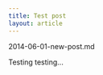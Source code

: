 ```yaml
---
title: Test post
layout: article
---
```


2014-06-01-new-post.md

Testing testing...

<script>
document.write(date+" Hello world!");
</script>